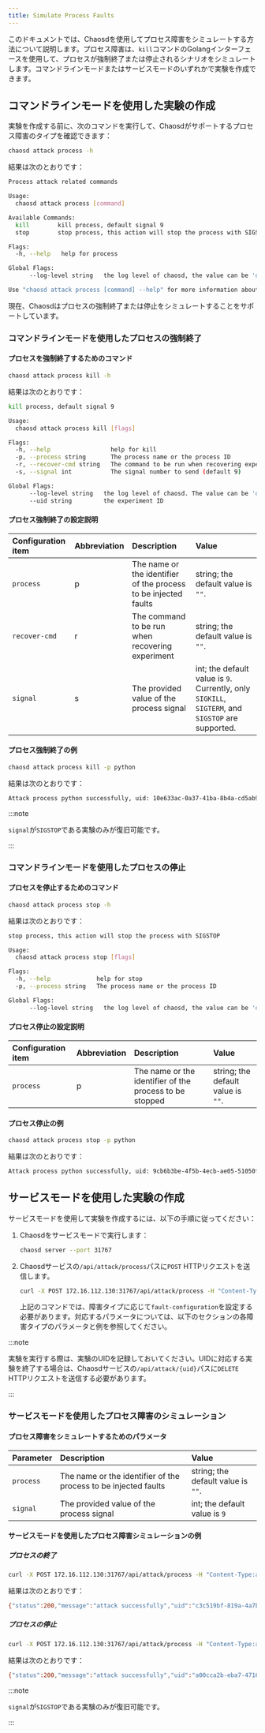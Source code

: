 ```yaml
---
title: Simulate Process Faults
---
```


このドキュメントでは、Chaosdを使用してプロセス障害をシミュレートする方法について説明します。プロセス障害は、`kill`コマンドのGolangインターフェースを使用して、プロセスが強制終了または停止されるシナリオをシミュレートします。コマンドラインモードまたはサービスモードのいずれかで実験を作成できます。

## コマンドラインモードを使用した実験の作成

実験を作成する前に、次のコマンドを実行して、Chaosdがサポートするプロセス障害のタイプを確認できます：

```bash
chaosd attack process -h
```

結果は次のとおりです：

```bash
Process attack related commands

Usage:
  chaosd attack process [command]

Available Commands:
  kill        kill process, default signal 9
  stop        stop process, this action will stop the process with SIGSTOP

Flags:
  -h, --help   help for process

Global Flags:
      --log-level string   the log level of chaosd, the value can be 'debug', 'info', 'warn' and 'error'

Use "chaosd attack process [command] --help" for more information about a command.
```

現在、Chaosdはプロセスの強制終了または停止をシミュレートすることをサポートしています。

### コマンドラインモードを使用したプロセスの強制終了

#### プロセスを強制終了するためのコマンド

```bash
chaosd attack process kill -h
```

結果は次のとおりです：

```bash
kill process, default signal 9

Usage:
  chaosd attack process kill [flags]

Flags:
  -h, --help                 help for kill
  -p, --process string       The process name or the process ID
  -r, --recover-cmd string   The command to be run when recovering experiment
  -s, --signal int           The signal number to send (default 9)

Global Flags:
      --log-level string   the log level of chaosd. The value can be 'debug', 'info', 'warn' and 'error'
      --uid string         the experiment ID
```

#### プロセス強制終了の設定説明

| Configuration item | Abbreviation | Description | Value |
| :-- | :-- | :-- | :-- |
| `process` | p | The name or the identifier of the process to be injected faults | string; the default value is `""`. |
| `recover-cmd` | r | The command to be run when recovering experiment | string; the default value is `""`. |
| `signal` | s | The provided value of the process signal | int; the default value is `9`. Currently, only `SIGKILL`, `SIGTERM`, and `SIGSTOP` are supported. |

#### プロセス強制終了の例

```bash
chaosd attack process kill -p python
```

結果は次のとおりです：

```bash
Attack process python successfully, uid: 10e633ac-0a37-41ba-8b4a-cd5ab92099f9
```

:::note

`signal`が`SIGSTOP`である実験のみが復旧可能です。

:::

### コマンドラインモードを使用したプロセスの停止

#### プロセスを停止するためのコマンド

```bash
chaosd attack process stop -h
```

結果は次のとおりです：

```bash
stop process, this action will stop the process with SIGSTOP

Usage:
  chaosd attack process stop [flags]

Flags:
  -h, --help             help for stop
  -p, --process string   The process name or the process ID

Global Flags:
      --log-level string   the log level of chaosd, the value can be 'debug', 'info', 'warn' and 'error'
```

#### プロセス停止の設定説明

| Configuration item | Abbreviation | Description | Value |
| :-- | :-- | :-- | :-- |
| `process` | p | The name or the identifier of the process to be stopped | string; the default value is `""`. |

#### プロセス停止の例

```bash
chaosd attack process stop -p python
```

結果は次のとおりです：

```bash
Attack process python successfully, uid: 9cb6b3be-4f5b-4ecb-ae05-51050fcd0010
```

## サービスモードを使用した実験の作成

サービスモードを使用して実験を作成するには、以下の手順に従ってください：

1. Chaosdをサービスモードで実行します：

   ```bash
   chaosd server --port 31767
   ```

2. Chaosdサービスの`/api/attack/process`パスに`POST` HTTPリクエストを送信します。

   ```bash
   curl -X POST 172.16.112.130:31767/api/attack/process -H "Content-Type:application/json" -d '{fault-configuration}'
   ```

   上記のコマンドでは、障害タイプに応じて`fault-configuration`を設定する必要があります。対応するパラメータについては、以下のセクションの各障害タイプのパラメータと例を参照してください。

:::note

実験を実行する際は、実験のUIDを記録しておいてください。UIDに対応する実験を終了する場合は、Chaosdサービスの`/api/attack/{uid}`パスに`DELETE` HTTPリクエストを送信する必要があります。

:::

### サービスモードを使用したプロセス障害のシミュレーション

#### プロセス障害をシミュレートするためのパラメータ

| Parameter | Description                                                     | Value                              |
| :-------- | :-------------------------------------------------------------- | :--------------------------------- |
| `process` | The name or the identifier of the process to be injected faults | string; the default value is `""`. |
| `signal`  | The provided value of the process signal                        | int; the default value is `9`      |

#### サービスモードを使用したプロセス障害シミュレーションの例

##### プロセスの終了

```bash
curl -X POST 172.16.112.130:31767/api/attack/process -H "Content-Type:application/json" -d '{"process":"12345","signal":15}'
```

結果は次のとおりです：

```bash
{"status":200,"message":"attack successfully","uid":"c3c519bf-819a-4a7b-97fb-e3d0814481fa"}
```

##### プロセスの停止

```bash
curl -X POST 172.16.112.130:31767/api/attack/process -H "Content-Type:application/json" -d '{"process":"12345","signal":19}'
```

結果は次のとおりです：

```bash
{"status":200,"message":"attack successfully","uid":"a00cca2b-eba7-4716-86b3-3e66f94880f7"}
```

:::note

`signal`が`SIGSTOP`である実験のみが復旧可能です。

:::